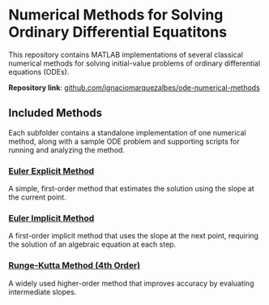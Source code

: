 # Numerical Methods for Solving Ordinary Differential Equatitons

This repository contains MATLAB implementations of several classical numerical methods for solving initial-value problems of ordinary differential equations (ODEs).

**Repository link**: [github.com/ignaciomarquezalbes/ode-numerical-methods](https://github.com/ignaciomarquezalbes/ode-numerical-methods)

## Included Methods

Each subfolder contains a standalone implementation of one numerical method, along with a sample ODE problem and supporting scripts for running and analyzing the method.

### [Euler Explicit Method](https://github.com/ignaciomarquezalbes/ode-numerical-methods/tree/main/euler-explicit)

A simple, first-order method that estimates the solution using the slope at the current point.

### [Euler Implicit Method](https://github.com/ignaciomarquezalbes/ode-numerical-methods/tree/main/euler-implicit)

A first-order implicit method that uses the slope at the next point, requiring the solution of an algebraic equation at each step.

### [Runge-Kutta Method (4th Order)](https://github.com/ignaciomarquezalbes/ode-numerical-methods/tree/main/runge-kutta)

A widely used higher-order method that improves accuracy by evaluating intermediate slopes.



